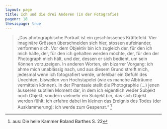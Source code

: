 ```yaml
---
layout: page
title: Ich und die drei Anderen (in der Fotografie)
pagenr: 18
thesispage: true
---
```


>„Das photographische Portrait ist ein geschlossenes Kräftefeld. Vier imaginäre Grössen überschneiden sich hier, stossen aufeinander, verformen sich. Vor dem Objektiv bin ich zugleich der, für den ich mich halte, der, für den ich gehalten werden möchte, der, für den der Photograph mich hält, und der, dessen er sich bedient, um sein Können vorzuzeigen. In anderen Worten, ein bizarrer Vorgang: ich ahme mich unablässig nach, und aus diesem Grund streift mich, jedesmal wenn ich fotografiert werde, unfehlbar ein Gefühl des Unechten, bisweilen von Hochstapelei (wie es manche Albträume vermitteln können). In der Phantasie stellt die Photographie (...) jenen äusseren subtilen Moment dar, in dem ich eigentlich weder Subjekt noch Objekt, sondern vielmehr ein Subjekt bin, das sich Objekt werden fühlt: ich erfahre dabei im kleinen das Ereignis des Todes (der Ausklammerung): ich werde zum Gespenst.“ [^13]

[^13]: aus: Die helle Kammer Roland Barthes S. 22
